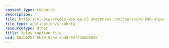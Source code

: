 ```yaml
---
content_type: resource
description: ''
file: https://ol-ocw-studio-app-qa.s3.amazonaws.com/courses/6-890-algorithmic-lower-bounds-fun-with-hardness-proofs-fall-2014/50abb2555bf05ceea4d068ff386d58d6_iDNpHHO_O6w.vtt
file_type: application/x-subrip
resourcetype: Other
title: 3play caption file
uid: 50abb255-5bf0-5cee-a4d0-68ff386d58d6
---
```

